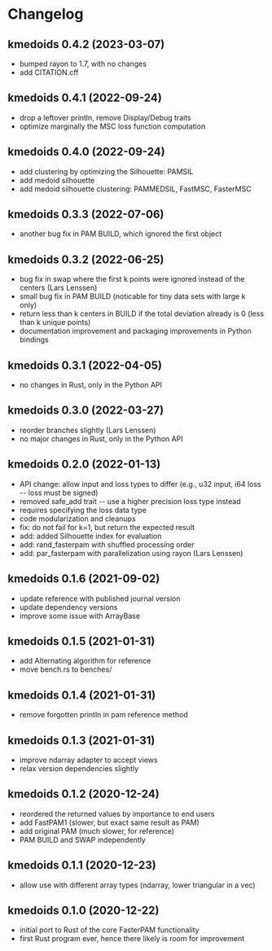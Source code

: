 # Changelog

## kmedoids 0.4.2 (2023-03-07)

- bumped rayon to 1.7, with no changes
- add CITATION.cff

## kmedoids 0.4.1 (2022-09-24)

- drop a leftover println, remove Display/Debug traits
- optimize marginally the MSC loss function computation

## kmedoids 0.4.0 (2022-09-24)

- add clustering by optimizing the Silhouette: PAMSIL
- add medoid silhouette
- add medoid silhouette clustering: PAMMEDSIL, FastMSC, FasterMSC

## kmedoids 0.3.3 (2022-07-06)

- another bug fix in PAM BUILD, which ignored the first object

## kmedoids 0.3.2 (2022-06-25)

- bug fix in swap where the first k points were ignored instead of the centers (Lars Lenssen)
- small bug fix in PAM BUILD (noticable for tiny data sets with large k only)
- return less than k centers in BUILD if the total deviation already is 0 (less than k unique points)
- documentation improvement and packaging improvements in Python bindings

## kmedoids 0.3.1 (2022-04-05)

- no changes in Rust, only in the Python API

## kmedoids 0.3.0 (2022-03-27)

- reorder branches slightly (Lars Lenssen)
- no major changes in Rust, only in the Python API

## kmedoids 0.2.0 (2022-01-13)

- API change: allow input and loss types to differ
  (e.g., u32 input, i64 loss -- loss must be signed)
- removed safe_add trait -- use a higher precision loss type instead
- requires specifying the loss data type
- code modularization and cleanups
- fix: do not fail for k=1, but return the expected result
- add: added Silhouette index for evaluation
- add: rand_fasterpam with shuffled processing order
- add: par_fasterpam with parallelization using rayon (Lars Lenssen)

## kmedoids 0.1.6 (2021-09-02)

- update reference with published journal version
- update dependency versions
- improve some issue with ArrayBase

## kmedoids 0.1.5 (2021-01-31)

- add Alternating algorithm for reference
- move bench.rs to benches/

## kmedoids 0.1.4 (2021-01-31)

- remove forgotten println in pam reference method

## kmedoids 0.1.3 (2021-01-31)

- improve ndarray adapter to accept views
- relax version dependencies slightly

## kmedoids 0.1.2 (2020-12-24)

- reordered the returned values by importance to end users
- add FastPAM1 (slower, but exact same result as PAM)
- add original PAM (much slower, for reference)
- PAM BUILD and SWAP independently

## kmedoids 0.1.1 (2020-12-23)

- allow use with different array types (ndarray, lower triangular in a vec)

## kmedoids 0.1.0 (2020-12-22)

- initial port to Rust of the core FasterPAM functionality
- first Rust program ever, hence there likely is room for improvement
